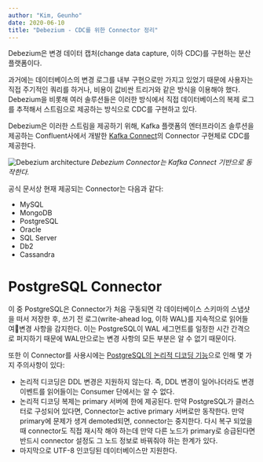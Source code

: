```yaml
---
author: "Kim, Geunho"
date: 2020-06-10
title: "Debezium - CDC를 위한 Connector 정리"
---
```


Debezium은 변경 데이터 캡처(change data capture, 이하 CDC)를 구현하는 분산 플랫폼이다.

과거에는 데이터베이스의 변경 로그를 내부 구현으로만 가지고 있었기 때문에 사용자는 직접 주기적인 쿼리를 하거나, 비용이 값비싼 트리거와 같은 방식을 이용해야 했다.
Debezium을 비롯해 여러 솔루션들은 이러한 방식에서 직접 데이터베이스의 복제 로그를 추적해서 스트림으로 제공하는 방식으로 CDC를 구현하고 있다.

Debezium은 이러한 스트림을 제공하기 위해, Kafka 플랫폼의 엔터프라이즈 솔루션을 제공하는 Confluent사에서 개발한 [Kafka Connect](https://docs.confluent.io/current/connect/index.html)의 Connector 구현체로 CDC를 제공한다.

![Debezium architecture](https://user-images.githubusercontent.com/4519301/84282307-8a1e0280-ab74-11ea-9fb8-689a05741d33.png) _Debezium Connector는 Kafka Connect 기반으로 동작한다._

공식 문서상 현재 제공되는 Connector는 다음과 같다:
* MySQL
* MongoDB
* PostgreSQL
* Oracle
* SQL Server
* Db2
* Cassandra

# PostgreSQL Connector
이 중 PostgreSQL은 Connector가 처음 구동되면 각 데이터베이스 스키마의 스냅샷을 떠서 저장한 후, 쓰기 전 로그(write-ahead log, 이하 WAL)를 지속적으로 읽어들여변경 사항을 감지한다.
이는 PostgreSQL이 WAL 세그먼트를 일정한 시간 간격으로 퍼지하기 때문에 WAL만으로는 변경 사항의 모든 부분은 알 수 없기 때문이다.

또한 이 Connector를 사용시에는 [PostgreSQL의 논리적 디코딩 기능](https://www.postgresql.org/docs/current/logicaldecoding-explanation.html)으로 인해 몇 가지 주의사항이 있다:
* 논리적 디코딩은 DDL 변경은 지원하지 않는다. 즉, DDL 변경이 일어나더라도 변경 이벤트를 읽어들이는 Consumer 단에서는 알 수 없다.
* 논리적 디코딩 복제는 primary 서버에 한에 제공된다. 만약 PostgreSQL가 클러스터로 구성되어 있다면, Connector는 active primary 서버로만 동작한다. 만약 primary에 문제가 생겨 demoted되면, connector는 중지한다. 다시 복구 되었을 때 connector도 직접 재시작 해야 하는데 만약 다른 노드가 primary로 승급된다면 반드시 connector 설정도 그 노드 정보로 바꿔줘야 하는 한계가 있다.
* 마지막으로 UTF-8 인코딩된 데이터베이스만 지원한다.
